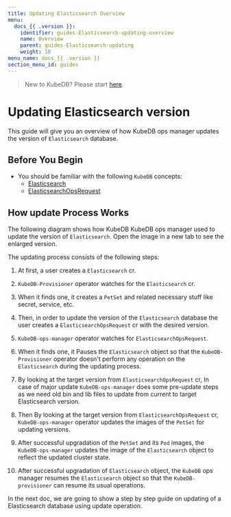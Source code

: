 ```yaml
---
title: Updating Elasticsearch Overview
menu:
  docs_{{ .version }}:
    identifier: guides-Elasticsearch-updating-overview
    name: Overview
    parent: guides-Elasticsearch-updating
    weight: 10
menu_name: docs_{{ .version }}
section_menu_id: guides
---
```


> New to KubeDB? Please start [here](/docs/README.md).

# Updating Elasticsearch version

This guide will give you an overview of how KubeDB ops manager updates the version of `Elasticsearch` database.

## Before You Begin

- You should be familiar with the following `KubeDB` concepts:
    - [Elasticsearch](/docs/guides/Elasticsearch/concepts/Elasticsearch.md)
    - [ElasticsearchOpsRequest](/docs/guides/Elasticsearch/concepts/opsrequest.md)

## How update Process Works

The following diagram shows how KubeDB KubeDB ops manager used to update the version of `Elasticsearch`. Open the image in a new tab to see the enlarged version.

[//]: # (<figure align="center">)

[//]: # (  <img alt="Elasticsearch update Flow" src="/docs/guides/Elasticsearch/update-version/overview/images/pg-updating.png">)

[//]: # (<figcaption align="center">Fig: updating Process of Elasticsearch</figcaption>)

[//]: # (</figure>)

The updating process consists of the following steps:

1. At first, a user creates a `Elasticsearch` cr.

2. `KubeDB-Provisioner` operator watches for the `Elasticsearch` cr.

3. When it finds one, it creates a `PetSet` and related necessary stuff like secret, service, etc.

4. Then, in order to update the version of the `Elasticsearch` database the user creates a `ElasticsearchOpsRequest` cr with the desired version.

5. `KubeDB-ops-manager` operator watches for `ElasticsearchOpsRequest`.

6. When it finds one, it Pauses the `Elasticsearch` object so that the `KubeDB-Provisioner` operator doesn't perform any operation on the `Elasticsearch` during the updating process.

7. By looking at the target version from `ElasticsearchOpsRequest` cr, In case of major update `KubeDB-ops-manager` does some pre-update steps as we need old bin and lib files to update from current to target Elasticsearch version.
8. Then By looking at the target version from `ElasticsearchOpsRequest` cr, `KubeDB-ops-manager` operator updates the images of the `PetSet` for updating versions.


9. After successful upgradation of the `PetSet` and its `Pod` images, the `KubeDB-ops-manager` updates the image of the `Elasticsearch` object to reflect the updated cluster state.

10. After successful upgradation of `Elasticsearch` object, the `KubeDB` ops manager resumes the `Elasticsearch` object so that the `KubeDB-provisioner` can resume its usual operations.

In the next doc, we are going to show a step by step guide on updating of a Elasticsearch database using update operation.